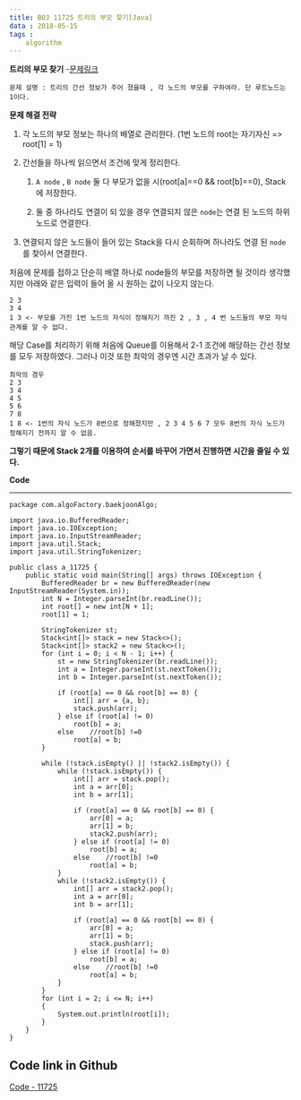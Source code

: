 ```yaml
---
title: BOJ 11725 트리의 부모 찾기[Java]
data : 2018-05-15
tags : 
    algorithm
---
```


**트리의 부모 찾기** -[문제링크](https://www.acmicpc.net/problem/11725)

```
문제 설명 : 트리의 간선 정보가 주어 졌을때 , 각 노드의 부모를 구하여라. 단 루트노드는 1이다.
```

**문제 해결 전략**

1. 각 노드의 부모 정보는 하나의 배열로 관리한다. (1번 노드의 root는 자기자신 => root[1] = 1)

2. 간선들을 하나씩 읽으면서 조건에 맞게 정리한다.

    1. `A node` , `B node` 둘 다 부모가 없을 시(root[a]==0 && root[b]==0), Stack에 저장한다.
    
    2. 둘 중 하나라도 연결이 되 있을 경우 연결되지 않은 `node`는 연결 된 노드의 하위 노드로 연결한다.
    
3. 연결되지 않은 노드들이 들어 있는 Stack을 다시 순회하며 하나라도 연결 된 `node`를 찾아서 연결한다.



처음에 문제를 접하고 단순히 배열 하나로 node들의 부모를 저장하면 될 것이라 생각했지만 아래와 같은 입력이 들어 올 시 원하는 값이 나오지 않는다.

```
2 3
3 4
1 3 <- 부모를 가진 1번 노드의 자식이 정해지기 까진 2 , 3 , 4 번 노드들의 부모 자식 관계를 알 수 없다.
```

해당 Case를 처리하기 위해 처음에 Queue를 이용해서 2-1 조건에 해당하는 간선 정보를 모두 저장하였다. 그러나 이것 또한 최악의 경우엔 시간 초과가 날 수 있다.

```
최악의 경우
2 3
3 4
4 5
5 6
7 8
1 8 <- 1번의 자식 노드가 8번으로 정해졌지만 , 2 3 4 5 6 7 모두 8번의 자식 노드가 정해지기 전까지 알 수 없음.
```

**그렇기 때문에 Stack 2개를 이용하여 순서를 바꾸어 가면서 진행하면 시간을 줄일 수 있다.**

**Code**

- - -
```
package com.algoFactory.baekjoonAlgo;

import java.io.BufferedReader;
import java.io.IOException;
import java.io.InputStreamReader;
import java.util.Stack;
import java.util.StringTokenizer;

public class a_11725 {
    public static void main(String[] args) throws IOException {
        BufferedReader br = new BufferedReader(new InputStreamReader(System.in));
        int N = Integer.parseInt(br.readLine());
        int root[] = new int[N + 1];
        root[1] = 1;

        StringTokenizer st;
        Stack<int[]> stack = new Stack<>();
        Stack<int[]> stack2 = new Stack<>();
        for (int i = 0; i < N - 1; i++) {
            st = new StringTokenizer(br.readLine());
            int a = Integer.parseInt(st.nextToken());
            int b = Integer.parseInt(st.nextToken());

            if (root[a] == 0 && root[b] == 0) {
                int[] arr = {a, b};
                stack.push(arr);
            } else if (root[a] != 0)
                root[b] = a;
            else    //root[b] !=0
                root[a] = b;
        }

        while (!stack.isEmpty() || !stack2.isEmpty()) {
            while (!stack.isEmpty()) {
                int[] arr = stack.pop();
                int a = arr[0];
                int b = arr[1];

                if (root[a] == 0 && root[b] == 0) {
                    arr[0] = a;
                    arr[1] = b;
                    stack2.push(arr);
                } else if (root[a] != 0)
                    root[b] = a;
                else    //root[b] !=0
                    root[a] = b;
            }
            while (!stack2.isEmpty()) {
                int[] arr = stack2.pop();
                int a = arr[0];
                int b = arr[1];

                if (root[a] == 0 && root[b] == 0) {
                    arr[0] = a;
                    arr[1] = b;
                    stack.push(arr);
                } else if (root[a] != 0)
                    root[b] = a;
                else    //root[b] !=0
                    root[a] = b;
            }
        }
        for (int i = 2; i <= N; i++)
        {
            System.out.println(root[i]);
        }
    }
}
```


## Code link in Github
 
 
 [Code - 11725](https://github.com/Minwoo-Kang/allOfalgorithm/blob/master/src/com/algoFactory/baekjoonAlgo/a_11725.java)<br>


